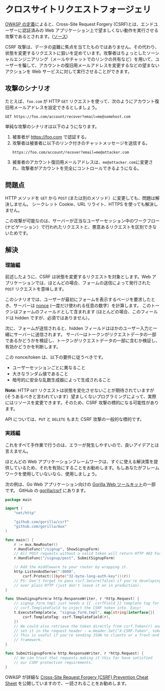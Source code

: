 クロスサイトリクエストフォージェリ
==========================

[OWASP の定義][1]によると、Cross-Site Request Forgery (CSRF)とは、エンドユーザーに認証済みの Web アプリケーション上で望ましくない動作を実行させる攻撃であるとされます。([ソース][1])

CSRF 攻撃は、データの盗難に焦点を当てたものではありません。その代わり、状態を変更するリクエストに狙いを定めています。攻撃者はちょっとしたソーシャルエンジニアリング（メールやチャットでのリンクの共有など）を用いて、ユーザーを騙して、アカウントの復旧用メールアドレスを変更するなどの望まないアクションを Web サービスに対して実行させることができます。

## 攻撃のシナリオ

たとえば、`foo.com` が HTTP `GET` リクエストを使って、次のようにアカウント復旧用メールアドレスを設定できるとしましょう。


```
GET https://foo.com/account/recover?email=me@somehost.com
```

単純な攻撃のシナリオは以下のようになります。

1. 被害者が https://foo.com で認証する。
2. 攻撃者は被害者に以下のリンク付きのチャットメッセージを送信する。
   ```
   https://foo.com/account/recover?email=me@attacker.com
   ```
3. 被害者のアカウント復旧用メールアドレスは、`me@attacker.com`に変更され、攻撃者がアカウントを完全にコントロールできるようになる。

## 問題点

HTTP メソッドを `GET` から `POST` (または別のメソッド）に変更しても、問題は解決しません。
シークレット Cookie、URL リライト、HTTPS を使っても解決しません。

この攻撃が可能なのは、サーバーが正当なユーザーセッション中のワークフロー (ナビゲーション）で行われたリクエストと、悪意あるリクエストを区別できないためです。

## 解決

### 理論編

前述したように、CSRF は状態を変更するリクエストを対象とします。Web
アプリケーションでは、ほとんどの場合、フォームの送信によって発行された `POST` リクエストを意味します。

このシナリオでは、ユーザーが最初にフォームを表示するページを要求したとき、サーバーは [nonce][2] (一度だけ使われる任意の数字）を計算します。
このトークンはフォームのフィールドとして含まれます (ほとんどの場合、このフィールドは hidden ですが、必須ではありません）。

次に、フォームが送信されると、hidden フィールドはほかのユーザー入力と一緒にサーバーに送信されます。
サーバーはトークンがリクエストデータの一部であるかどうかを検証し、トークンがリクエストデータの一部に含むか検証し、有効かどうかを判断します。

この nonce/token は、以下の要件に従うべきです。

* ユーザーセッションごとに異なること
* 大きなランダム値であること
* 暗号的に安全な乱数生成器によって生成されること

**Note:** HTTP `GET` リクエストは状態を変化させないことが期待されていますが (そうあるべきと言われています）望ましくないプログラミングによって、実際にはリソースを変更できます。そのため、CSRF 攻撃の標的になる可能性があります。

API については、`PUT` と `DELETE` もまた CSRF 攻撃の一般的な標的です。

### 実践編

これをすべて手作業で行うのは、エラーが発生しやすいので、良いアイデアとは言えません。

ほとんどの Web アプリケーションフレームワークは、すぐに使える解決策を提供しているため、それを有効にすることをお勧めします。もしあなたがフレームワークを使用していないなら、使用しましょう。

次の例は、Go Web アプリケーション向けの [Gorilla Web ツールキット][3]の一部です。
GitHub の [gorilla/csrf][4] にあります。

```go
package main

import (
    "net/http"

    "github.com/gorilla/csrf"
    "github.com/gorilla/mux"
)

func main() {
    r := mux.NewRouter()
    r.HandleFunc("/signup", ShowSignupForm)
    // All POST requests without a valid token will return HTTP 403 Forbidden.
    r.HandleFunc("/signup/post", SubmitSignupForm)

    // Add the middleware to your router by wrapping it.
    http.ListenAndServe(":8000",
        csrf.Protect([]byte("32-byte-long-auth-key"))(r))
    // PS: Don't forget to pass csrf.Secure(false) if you're developing locally
    // over plain HTTP (just don't leave it on in production).
}

func ShowSignupForm(w http.ResponseWriter, r *http.Request) {
    // signup_form.tmpl just needs a {{ .csrfField }} template tag for
    // csrf.TemplateField to inject the CSRF token into. Easy!
    t.ExecuteTemplate(w, "signup_form.tmpl", map[string]interface{}{
        csrf.TemplateTag: csrf.TemplateField(r),
    })
    // We could also retrieve the token directly from csrf.Token(r) and
    // set it in the request header - w.Header.Set("X-CSRF-Token", token)
    // This is useful if you're sending JSON to clients or a front-end JavaScript
    // framework.
}

func SubmitSignupForm(w http.ResponseWriter, r *http.Request) {
    // We can trust that requests making it this far have satisfied
    // our CSRF protection requirements.
}
```

OWASP が詳細な [Cross-Site Request Forgery (CSRF) Prevention Cheat Sheet][5] を公開していますので、一読されることをお勧めします。

[1]: https://cheatsheetseries.owasp.org/cheatsheets/Cross-Site_Request_Forgery_Prevention_Cheat_Sheet.html
[2]: https://en.wikipedia.org/wiki/Cryptographic_nonce
[3]: http://www.gorillatoolkit.org/
[4]: https://github.com/gorilla/csrf
[5]: https://cheatsheetseries.owasp.org/cheatsheets/Cross-Site_Request_Forgery_Prevention_Cheat_Sheet.html#synchronizer-token-pattern
